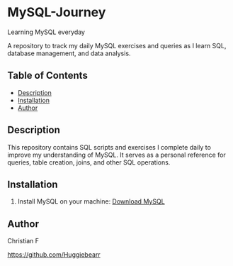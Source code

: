 # MySQL-Journey
Learning MySQL everyday 

A repository to track my daily MySQL exercises and queries as I learn SQL, database management, and data analysis.

## Table of Contents
- [Description](#description)
- [Installation](#installation)
- [Author](#author)

## Description
This repository contains SQL scripts and exercises I complete daily to improve my understanding of MySQL. It serves as a personal reference for queries, table creation, joins, and other SQL operations.

## Installation 
1. Install MySQL on your machine: [Download MySQL](https://dev.mysql.com/downloads/)

## Author 
Christian F

https://github.com/Huggiebearr
